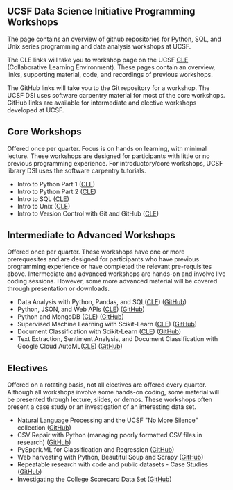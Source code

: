 ## UCSF Data Science Initiative Programming Workshops

The page contains an overview of github repositories for Python, SQL, and Unix series programming and data analysis workshops at UCSF. 

The CLE links will take you to workshop page on the UCSF [CLE](http://courses.ucsf.edu) (Collaborative Learning Environment). These pages contain an overview, links, supporting material, code, and recordings of previous workshops.

The GitHub links will take you to the Git repository for a workshop. The UCSF DSI uses software carpentry material for most of the core workshops. GitHub links are available for intermediate and elective workshops developed at UCSF. 

## Core Workshops

Offered once per quarter. Focus is on hands on learning, with minimal lecture. These workshops are designed for participants with little or no previous programming experience. For introductory/core workshops, UCSF library DSI uses the software carpentry tutorials. 

- Intro to Python Part 1 ([CLE](https://courses.ucsf.edu/course/view.php?id=5281))
- Intro to Python Part 2 ([CLE](https://courses.ucsf.edu/course/view.php?id=5296))
- Intro to SQL ([CLE](https://courses.ucsf.edu/course/view.php?id=4401))
- Intro to Unix ([CLE](https://courses.ucsf.edu/course/view.php?id=5327))
- Intro to Version Control with Git and GitHub ([CLE](https://courses.ucsf.edu/course/view.php?id=5208))

## Intermediate to Advanced Workshops

Offered once per quarter. These workshops have one or more prerequesites and are designed for participants who have previous programming experience or have completed the relevant pre-requisites above. Intermediate and advanced workshops are hands-on and involve live coding sessions. However, some more advanced material will be covered through presentation or downloads. 

- Data Analysis with Python, Pandas, and SQL([CLE](https://courses.ucsf.edu/course/view.php?id=5203)) ([GitHub](https://github.com/geoffswc/Python-SQL-Workshop))
- Python, JSON, and Web APIs ([CLE](https://courses.ucsf.edu/course/view.php?id=5247)) ([GitHub](https://github.com/geoffswc/Python-JSON-Workshop))
- Python and MongoDB ([CLE](https://courses.ucsf.edu/course/view.php?id=8036)) ([GitHub](https://github.com/geoffswc/MongoDB-Python-Workshop))
- Supervised Machine Learning with Scikit-Learn ([CLE](https://courses.ucsf.edu/course/view.php?id=8043)) ([GitHub](https://github.com/geoffswc/Covid-Test-Predictions))
- Document Classification with Scikit-Learn ([CLE](https://courses.ucsf.edu/course/view.php?id=8249)) ([GitHub](https://github.com/geoffswc/Scikit-Learn-Workshop))
- Text Extraction, Sentiment Analysis, and Document Classification with Google Cloud AutoML([CLE](https://courses.ucsf.edu/course/view.php?id=8237))  ([GitHub](https://github.com/geoffswc/GCP-Machine-Learning-API-Workshop))

## Electives

Offered on a rotating basis, not all electives are offered every quarter. Although all workshops involve some hands-on coding, some material will be presented through lecture, slides, or demos. These workshops often present a case study or an investigation of an interesting data set.

- Natural Language Processing and the UCSF "No More Silence" collection ([GitHub](https://github.com/geoffswc/NLP-NoMoreSilence-Workshop))
- CSV Repair with Python (managing poorly formatted CSV files in research) ([GitHub](https://github.com/geoffswc/CSV-Repair))
- PySpark.ML for Classification and Regression ([GitHub](https://github.com/geoffswc/PySparkMLRegression))
- Web harvesting with Python, Beautiful Soup and Scrapy ([GitHub](https://github.com/geoffswc/NCSL-Coronavirus-Data))
- Repeatable research with code and public datasets - Case Studies ([GitHub](https://github.com/geoffswc/Code_Handoff_Workshop))
- Investigating the College Scorecard Data Set ([GitHub](https://github.com/geoffswc/Data-Science-Related-Degrees))




